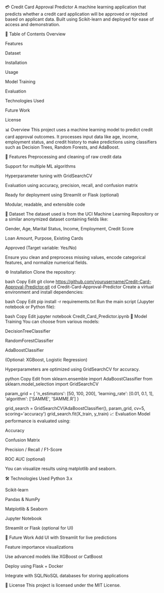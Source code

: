 💳 Credit Card Approval Predictor
A machine learning application that predicts whether a credit card application will be approved or rejected based on applicant data. Built using Scikit-learn and deployed for ease of access and demonstration.

📌 Table of Contents
Overview

Features

Dataset

Installation

Usage

Model Training

Evaluation

Technologies Used

Future Work

License

📊 Overview
This project uses a machine learning model to predict credit card approval outcomes. It processes input data like age, income, employment status, and credit history to make predictions using classifiers such as Decision Trees, Random Forests, and AdaBoost.

🚀 Features
Preprocessing and cleaning of raw credit data

Support for multiple ML algorithms

Hyperparameter tuning with GridSearchCV

Evaluation using accuracy, precision, recall, and confusion matrix

Ready for deployment using Streamlit or Flask (optional)

Modular, readable, and extensible code

📂 Dataset
The dataset used is from the UCI Machine Learning Repository or a similar anonymized dataset containing fields like:

Gender, Age, Marital Status, Income, Employment, Credit Score

Loan Amount, Purpose, Existing Cards

Approved (Target variable: Yes/No)

Ensure you clean and preprocess missing values, encode categorical features, and normalize numerical fields.

⚙️ Installation
Clone the repository:

bash
Copy
Edit
git clone https://github.com/yourusername/Credit-Card-Approval-Predictor.git
cd Credit-Card-Approval-Predictor
Create a virtual environment and install dependencies:

bash
Copy
Edit
pip install -r requirements.txt
Run the main script (Jupyter notebook or Python file):

bash
Copy
Edit
jupyter notebook Credit_Card_Predictor.ipynb
🧠 Model Training
You can choose from various models:

DecisionTreeClassifier

RandomForestClassifier

AdaBoostClassifier

(Optional: XGBoost, Logistic Regression)

Hyperparameters are optimized using GridSearchCV for accuracy.

python
Copy
Edit
from sklearn.ensemble import AdaBoostClassifier
from sklearn.model_selection import GridSearchCV

param_grid = {
    'n_estimators': [50, 100, 200],
    'learning_rate': [0.01, 0.1, 1],
    'algorithm': ['SAMME', 'SAMME.R']
}

grid_search = GridSearchCV(AdaBoostClassifier(), param_grid, cv=5, scoring='accuracy')
grid_search.fit(X_train, y_train)
📈 Evaluation
Model performance is evaluated using:

Accuracy

Confusion Matrix

Precision / Recall / F1-Score

ROC AUC (optional)

You can visualize results using matplotlib and seaborn.

🛠️ Technologies Used
Python 3.x

Scikit-learn

Pandas & NumPy

Matplotlib & Seaborn

Jupyter Notebook

Streamlit or Flask (optional for UI)

📌 Future Work
Add UI with Streamlit for live predictions

Feature importance visualizations

Use advanced models like XGBoost or CatBoost

Deploy using Flask + Docker

Integrate with SQL/NoSQL databases for storing applications

📄 License
This project is licensed under the MIT License.
